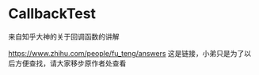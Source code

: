# CallbackTest
来自知乎大神的关于回调函数的讲解

https://www.zhihu.com/people/fu_teng/answers 这是链接，小弟只是为了以后方便查找，请大家移步原作者处查看
